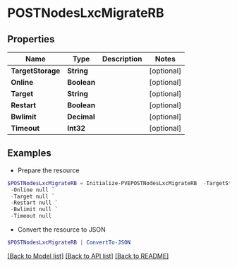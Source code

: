 # POSTNodesLxcMigrateRB
## Properties

Name | Type | Description | Notes
------------ | ------------- | ------------- | -------------
**TargetStorage** | **String** |  | [optional] 
**Online** | **Boolean** |  | [optional] 
**Target** | **String** |  | [optional] 
**Restart** | **Boolean** |  | [optional] 
**Bwlimit** | **Decimal** |  | [optional] 
**Timeout** | **Int32** |  | [optional] 

## Examples

- Prepare the resource
```powershell
$POSTNodesLxcMigrateRB = Initialize-PVEPOSTNodesLxcMigrateRB  -TargetStorage null `
 -Online null `
 -Target null `
 -Restart null `
 -Bwlimit null `
 -Timeout null
```

- Convert the resource to JSON
```powershell
$POSTNodesLxcMigrateRB | ConvertTo-JSON
```

[[Back to Model list]](../README.md#documentation-for-models) [[Back to API list]](../README.md#documentation-for-api-endpoints) [[Back to README]](../README.md)

